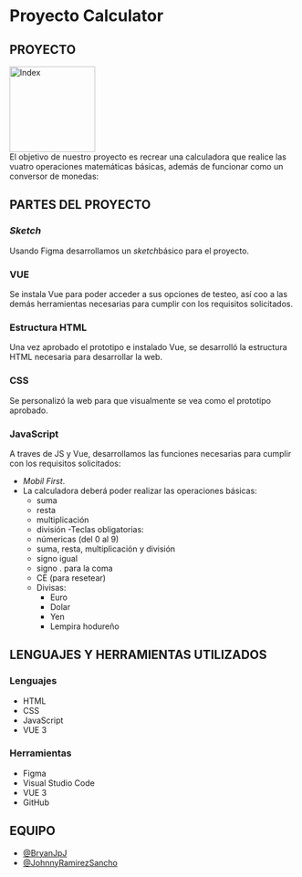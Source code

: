 # Proyecto Calculator
## PROYECTO
<a href="https://yquetecuentas.com/f5/Calculator/index.jpg" target="_blank"><img src="https://yquetecuentas.com/f5/Calculator/index.jpg" alt="Index" width="150"></a>   
El objetivo de nuestro proyecto es recrear una calculadora que realice las vuatro operaciones matemáticas básicas, además de funcionar como un conversor de monedas:   
## PARTES DEL PROYECTO
### *Sketch*
Usando Figma desarrollamos un *sketch*básico para el proyecto.
### VUE
Se instala Vue para poder acceder a sus opciones de testeo, así coo a las demás herramientas necesarias para cumplir con los requisitos solicitados.
### Estructura HTML
Una vez aprobado el prototipo e instalado Vue, se desarrolló la estructura HTML necesaria para desarrollar la web.
### CSS
Se personalizó la web para que visualmente se vea como el prototipo aprobado.
### JavaScript
A traves de JS y Vue, desarrollamos las funciones necesarias para cumplir con los requisitos solicitados:
- *Mobil First*.
- La calculadora deberá poder realizar las operaciones básicas:
    - suma
    - resta
    - multiplicación
    - división
-Teclas obligatorias:
    - númericas (del 0 al 9)
    - suma, resta, multiplicación y división
    - signo igual
    - signo . para la coma
    - CE (para resetear)
    - Divisas: 
        - Euro
        - Dolar
        - Yen
        - Lempira hodureño
## LENGUAJES Y HERRAMIENTAS UTILIZADOS
### Lenguajes
- HTML
- CSS
- JavaScript
- VUE 3
### Herramientas
- Figma
- Visual Studio Code
- VUE 3
- GitHub
## EQUIPO
- [@BryanJpJ](https://github.com/BryanJPJ)
- [@JohnnyRamirezSancho](https://github.com/JohnnyRamirezSancho)
